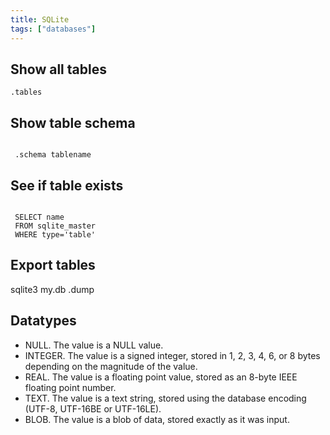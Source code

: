 ```yaml
---
title: SQLite
tags: ["databases"]
---
```


Show all tables
---------------

```sqlite3
.tables
```

Show table schema
-----------------

```sqlite3

 .schema tablename
```

See if table exists
-------------------

```sqlite3

 SELECT name 
 FROM sqlite_master
 WHERE type='table'
```

Export tables
-------------



  sqlite3 my.db .dump

Datatypes
---------


* NULL. The value is a NULL value.
* INTEGER. The value is a signed integer, stored in 1, 2, 3, 4, 6, or 8 bytes depending on the magnitude of the value.
* REAL. The value is a floating point value, stored as an 8-byte IEEE floating point number.
* TEXT. The value is a text string, stored using the database encoding (UTF-8, UTF-16BE or UTF-16LE).
* BLOB. The value is a blob of data, stored exactly as it was input.


